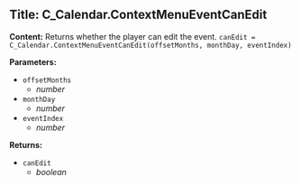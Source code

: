 ## Title: C_Calendar.ContextMenuEventCanEdit

**Content:**
Returns whether the player can edit the event.
`canEdit = C_Calendar.ContextMenuEventCanEdit(offsetMonths, monthDay, eventIndex)`

**Parameters:**
- `offsetMonths`
  - *number*
- `monthDay`
  - *number*
- `eventIndex`
  - *number*

**Returns:**
- `canEdit`
  - *boolean*